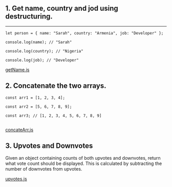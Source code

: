 ## 1. Get name, country and jod using destructuring.
___

```
let person = { name: "Sarah", country: "Armenia", job: "Developer" };

console.log(name); // "Sarah"

console.log(country); // "Nigeria"

console.log(job); // "Developer" 
```
[getName.js](getName.js)

## 2. Concatenate the two arrays.

```
const arr1 = [1, 2, 3, 4];

const arr2 = [5, 6, 7, 8, 9];

const arr3; // [1, 2, 3, 4, 5, 6, 7, 8, 9]
 
```
[concateArr.js](concateArr.js)

## 3. Upvotes and Downvotes

Given an object containing counts of both upvotes and downvotes, return what vote count should be
displayed. This is calculated by subtracting the number of downvotes from upvotes.

[upvotes.js](upwotes.js)